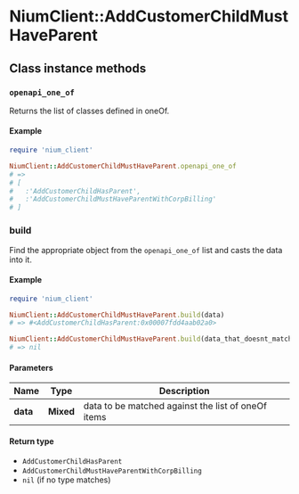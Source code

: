# NiumClient::AddCustomerChildMustHaveParent

## Class instance methods

### `openapi_one_of`

Returns the list of classes defined in oneOf.

#### Example

```ruby
require 'nium_client'

NiumClient::AddCustomerChildMustHaveParent.openapi_one_of
# =>
# [
#   :'AddCustomerChildHasParent',
#   :'AddCustomerChildMustHaveParentWithCorpBilling'
# ]
```

### build

Find the appropriate object from the `openapi_one_of` list and casts the data into it.

#### Example

```ruby
require 'nium_client'

NiumClient::AddCustomerChildMustHaveParent.build(data)
# => #<AddCustomerChildHasParent:0x00007fdd4aab02a0>

NiumClient::AddCustomerChildMustHaveParent.build(data_that_doesnt_match)
# => nil
```

#### Parameters

| Name | Type | Description |
| ---- | ---- | ----------- |
| **data** | **Mixed** | data to be matched against the list of oneOf items |

#### Return type

- `AddCustomerChildHasParent`
- `AddCustomerChildMustHaveParentWithCorpBilling`
- `nil` (if no type matches)

